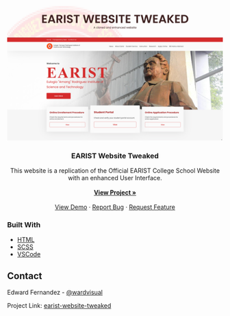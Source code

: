 <div id="top"></div>

<!-- PROJECT LOGO -->
<br />
<div align="center">
  <a href="https://github.com/wardvisual/earist-website-tweaked">
    <img src="./assets/content/banner.jpg" alt="banner">
  </a>
  <h3 align="center">EARIST Website Tweaked</h3>

  <p align="center">
This website is a replication of the Official EARIST College School Website with an enhanced User Interface.
    <br />
    <br />
    <a href="https://github.com/wardvisual/earist-website-tweaked"><strong>View Project »</strong></a>
    <br />    
    <br />
    <a href="https://github.com/wardvisual/earist-website-tweaked">View Demo</a>
    ·
    <a href="https://github.com/wardvisual/earist-website-tweaked/issues">Report Bug</a>
    ·
    <a href="https://github.com/wardvisual/earist-website-tweaked/issues">Request Feature</a>
  </p>
</div>

### Built With

- [HTML]()
- [SCSS]()
- [VSCode]()

<!-- CONTACT -->

## Contact

Edward Fernandez - [@wardvisual](https://twitter.com/wardvisual)

Project Link: [earist-website-tweaked](https://github.com/wardvisual/earist-website-tweaked)
